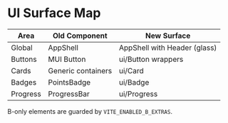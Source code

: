 # UI Surface Map

| Area | Old Component | New Surface |
|------|---------------|-------------|
| Global | AppShell | AppShell with Header (glass) |
| Buttons | MUI Button | ui/Button wrappers |
| Cards | Generic containers | ui/Card |
| Badges | PointsBadge | ui/Badge |
| Progress | ProgressBar | ui/Progress |

B-only elements are guarded by `VITE_ENABLED_B_EXTRAS`.
